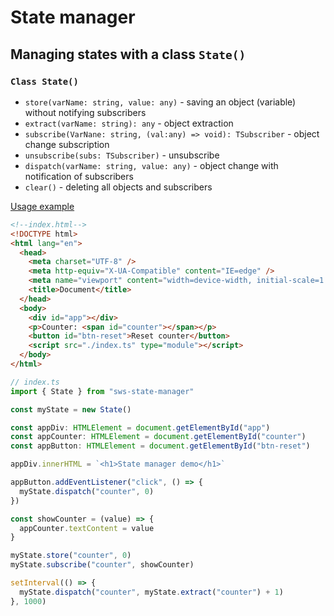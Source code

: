 # State manager

## Managing states with a class `State()`

### **`Class State()`**

- `store(varName: string, value: any)` - saving an object (variable) without notifying subscribers
- `extract(varName: string): any` - object extraction
- `subscribe(VarNane: string, (val:any) => void): TSubscriber` - object change subscription
- `unsubscribe(subs: TSubscriber)` - unsubscribe
- `dispatch(varName: string, value: any)` - object change with notification of subscribers
- `clear()` - deleting all objects and subscribers

[Usage example](https://stackblitz.com/edit/sws-state-manager?file=index.ts)

```HTML
<!--index.html-->
<!DOCTYPE html>
<html lang="en">
  <head>
    <meta charset="UTF-8" />
    <meta http-equiv="X-UA-Compatible" content="IE=edge" />
    <meta name="viewport" content="width=device-width, initial-scale=1.0" />
    <title>Document</title>
  </head>
  <body>
    <div id="app"></div>
    <p>Counter: <span id="counter"></span></p>
    <button id="btn-reset">Reset counter</button>
    <script src="./index.ts" type="module"></script>
  </body>
</html>
```

```typescript
// index.ts
import { State } from "sws-state-manager"

const myState = new State()

const appDiv: HTMLElement = document.getElementById("app")
const appCounter: HTMLElement = document.getElementById("counter")
const appButton: HTMLElement = document.getElementById("btn-reset")

appDiv.innerHTML = `<h1>State manager demo</h1>`

appButton.addEventListener("click", () => {
  myState.dispatch("counter", 0)
})

const showCounter = (value) => {
  appCounter.textContent = value
}

myState.store("counter", 0)
myState.subscribe("counter", showCounter)

setInterval(() => {
  myState.dispatch("counter", myState.extract("counter") + 1)
}, 1000)
```
